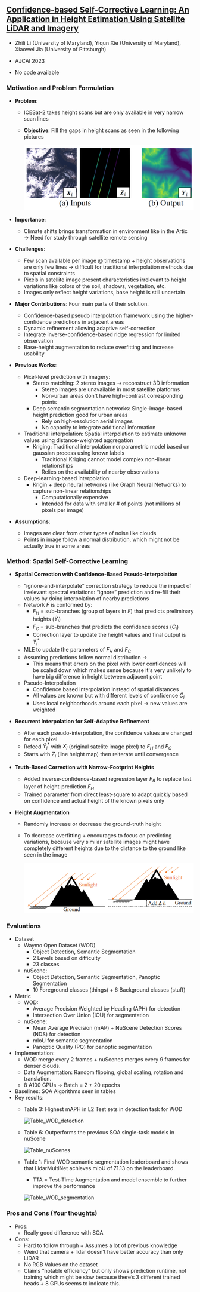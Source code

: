 ## [Confidence-based Self-Corrective Learning: An Application in Height Estimation Using Satellite LiDAR and Imagery](https://www.ijcai.org/proceedings/2023/0671.pdf)

* Zhili Li (University of Maryland), Yiqun Xie (University of Maryland), Xiaowei Jia (University of Pittsburgh)

* AJCAI 2023

* No code available

### Motivation and Problem Formulation

* **Problem**:
   * ICESat-2 takes height scans but are only available in very narrow scan lines
   * **Objective**: Fill the gaps in height scans as seen in the following pictures

     ![example.png](example.png)
     
* **Importance**:
   * Climate shifts brings transformation in environment like in the Artic → Need for study through satellite remote sensing
* **Challenges**:
   * Few scan available per image @ timestamp + height observations are only few lines → difficult for traditional interpolation methods due to spatial constraints
   * Pixels in satellite image present characteristics irrelevant to height variations like colors of the soil, shadows, vegetation, etc.
   * Images only reflect height variations, base height is still uncertain
* **Major Contributions**: Four main parts of their solution.
   * Confidence-based pseudo interpolation framework using the higher-confidence predictions in adjacent areas
   * Dynamic refinement allowing adaptive self-correction
   * Integrate inverse-confidence-based ridge regression for limited observation
   * Base-height augmentation to reduce overfitting and increase usability
* **Previous Works**:
   * Pixel-level prediction with imagery:
      * Stereo matching: 2 stereo images → reconstruct 3D information
         * Stereo images are unavailable in most satellite platforms
         * Non-urban areas don't have high-contrast corresponding points
      * Deep semantic segmentation networks: Single-image-based height prediction good for urban areas
         * Rely on high-resolution aerial images
         * No capacity to integrate additional information
  * Traditional interpolation: Spatial interpolation to estimate unknown values using distance-weighted aggregation
     * Kriging: Traditional interpolation nonparametric model based on gaussian process using known labels
        * Traditional Kriging cannot model complex non-linear relationships
        * Relies on the availability of nearby observations
  * Deep-learning-based interpolation:
     * Krigin + deep neural networks (like Graph Neural Networks) to capture non-linear relationships
        * Computationally expensive
        * Intended for data with smaller # of points (not millions of pixels per image)
* **Assumptions**:
   * Images are clear from other types of noise like clouds
   * Points in image follow a normal distribution, which might not be actually true in some areas 

### Method: Spatial Self-Corrective Learning

* **Spatial Correction with Confidence-Based Pseudo-Interpolation**
   * “ignore-and-interpolate” correction strategy to reduce the impact of irrelevant spectral variations: “ignore” prediction and re-fill their values by doing interpolation of nearby predictions
   * Network $F$ is conformed by:
      * $F_H$ = sub-branches (group of layers in $F$) that predicts preliminary heights ($\hat{Y}_i$)
      * $F_C$ = sub-branches that predicts the confidence scores ($\hat{C}_i$)
      * Correction layer to update the height values and final output is $\hat{Y}_i^{*}$
   * MLE to update the parameters of $F_H$ and $F_C$
   * Assuming predictions follow normal distribution → 
      * This means that errors on the pixel with lower confidences will be scaled down which makes sense because it's very unlikely to have big difference in height between adjacent point
   * Pseudo-Interpolation
      * Confidence based interpolation instead of spatial distances
      * All values are known but with different levels of confidence $\hat{C}_i$
      * Uses local neighborhoods around each pixel → new values are weighted 

* **Recurrent Interpolation for Self-Adaptive Refinement**
   * After each pseudo-interpolation, the confidence values are changed for each pixel
   * Refeed $\hat{Y}_i^{*}$ with ${X}_i$ (original satelite image pixel) to $F_H$ and $F_C$
   * Starts with ${Z}_i$ (line height map) then reiterate until convergence

* **Truth-Based Correction with Narrow-Footprint Heights**
   *  Added inverse-confidence-based regression layer $F_R$  to replace last layer of height-prediction $F_H$
   *  Trained parameter from direct least-square to adapt quickly based on confidence and actual height of the known pixels only

* **Height Augmentation**
   * Randomly increase or decrease the ground-truth height
   * To decrease overfitting + encourages to focus on predicting variations, because very similar satellite images might have completely different heights due to the distance to the ground like seen in the image
 
     ![Sunlight.png](./Sunlight.png)

### Evaluations

* Dataset
   * Waymo Open Dataset (WOD)
      * Object Detection, Semantic Segmentation
      * 2 Levels based on difficulty
      * 23 classes
   * nuScene:
      * Object Detection, Semantic Segmentation, Panoptic Segmentation
      * 10 Foreground classes (things) + 6 Background classes (stuff)
* Metric
   * WOD:
      * Average Precision Weighted by Heading (APH) for detection
      * Intersection Over Union (IOU) for segmentation
   * nuScene:
      * Mean Average Precision (mAP) + NuScene Detection Scores (NDS) for detection
      * mIoU for semantic segmentation
      * Panoptic Quality (PQ) for panoptic segmentation
* Implementation:
   * WOD merge every 2 frames + nuScenes merges every 9 frames for denser clouds.
   * Data Augmentation: Random flipping, global scaling, rotation and translation.
   * 8 A100 GPUs -> Batch = 2 + 20 epochs
* Baselines: SOA Algorithms seen in tables
* Key results:
   * Table 3: Highest mAPH in L2 Test sets in detection task for WOD
 
     ![Table_WOD_detection](./Table_WOD_detection.png)

   * Table 6: Outperforms the previous SOA single-task models in nuScene
 
     ![Table_nuScenes](./Table_nuScenes.png)

   * Table 1: Final WOD semantic segmentation leaderboard and shows that LidarMultiNet achieves mIoU of 71.13 on the leaderboard.
      * TTA = Test-Time Augmentation and model ensemble to further improve the performance
    
     ![Table_WOD_segmentation](./Table_WOD_segmentation.png)

### Pros and Cons (Your thoughts)

* Pros:
   * Really good difference with SOA
* Cons:
   * Hard to follow through + Assumes a lot of previous knowledge
   * Weird that camera + lidar doesn’t have better accuracy than only LiDAR
   * No RGB Values on the dataset
   * Claims “notable efficiency” but only shows prediction runtime, not training which might be slow because there’s 3 different trained heads + 8 GPUs seems to indicate this.

